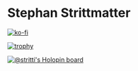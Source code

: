 # Stephan Strittmatter

[![ko-fi](https://ko-fi.com/img/githubbutton_sm.svg)](https://ko-fi.com/J3J33A8DT)

[![trophy](https://github-profile-trophy.vercel.app/?username=stritti)](https://github.com/ryo-ma/github-profile-trophy)

[![@stritti's Holopin board](https://holopin.me/stritti)](https://holopin.io/@stritti)
